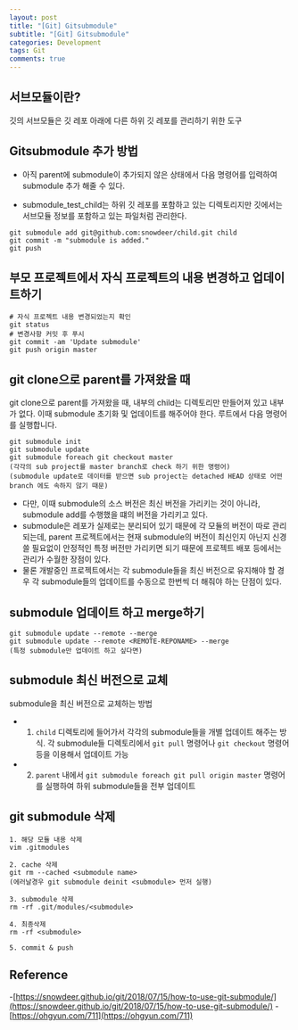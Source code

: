 ```yaml
---  
layout: post
title: "[Git] Gitsubmodule"
subtitle: "[Git] Gitsubmodule"  
categories: Development
tags: Git
comments: true  
---  
```

## 서브모듈이란?
깃의 서브모듈은 깃 레포 아래에 다른 하위 깃 레포를 관리하기 위한 도구


## Gitsubmodule 추가 방법

- 아직 parent에 submodule이 추가되지 않은 상태에서 다음 명령어를 입력하여 submodule 추가 해줄 수 있다.

- submodule_test_child는 하위 깃 레포를 포함하고 있는 디렉토리지만 깃에서는 서브모듈 정보를 포함하고 있는 파일처럼 관리한다.  

```shell
git submodule add git@github.com:snowdeer/child.git child
git commit -m "submodule is added."
git push
```

## 부모 프로젝트에서 자식 프로젝트의 내용 변경하고 업데이트하기

```shell
# 자식 프로젝트 내용 변경되었는지 확인
git status
# 변경사항 커밋 후 푸시
git commit -am 'Update submodule'
git push origin master
```


## git clone으로 parent를 가져왔을 때

git clone으로 parent를 가져왔을 때, 내부의 child는 디렉토리만 만들어져 있고 내부가 없다. 이때 submodule 초기화 및 업데이트를 해주어야 한다. 루트에서 다음 명령어를 실행합니다.

```shell
git submodule init
git submodule update
git submodule foreach git checkout master
(각각의 sub project를 master branch로 check 하기 위한 명령어)
(submodule update로 데이터를 받으면 sub project는 detached HEAD 상태로 어떤 branch 에도 속하지 않기 때문)
```

- 다만, 이때 submodule의 소스 버전은 최신 버전을 가리키는 것이 아니라, submodule add를 수행했을 떄의 버전을 가리키고 있다.
- submodule은 레포가 실제로는 분리되어 있기 때문에 각 모듈의 버전이 따로 관리되는데, parent 프로젝트에서는 현재 submodule의 버전이 최신인지 아닌지 신경쓸 필요없이 안정적인 특정 버전만 가리키면 되기 때문에 프로젝트 배포 등에서는 관리가 수월한 장점이 있다.
- 물론 개발중인 프로젝트에서는 각 submodule들을 최신 버전으로 유지해야 할 경우 각 submodule들의 업데이트를 수동으로 한번씩 더 해줘야 하는 단점이 있다.

## submodule 업데이트 하고 merge하기

```shell
git submodule update --remote --merge
git submodule update --remote <REMOTE-REPONAME> --merge
(특정 submodule만 업데이트 하고 싶다면)
```
## submodule 최신 버전으로 교체

 submodule을 최신 버전으로 교체하는 방법

 - 1) `child` 디렉토리에 들어가서 각각의 submodule들을 개별 업데이트 해주는 방식. 각 submodule들 디렉토리에서 `git pull` 명령어나 `git checkout` 명령어 등을 이용해서 업데이트 가능

 - 2) `parent` 내에서 `git submodule foreach git pull origin master` 명령어를 실행하여 하위 submodule들을 전부 업데이트

## git submodule 삭제

```shell
1. 해당 모듈 내용 삭제
vim .gitmodules

2. cache 삭제
git rm --cached <submodule name>
(에러날경우 git submodule deinit <submodule> 먼저 실행)

3. submodule 삭제
rm -rf .git/modules/<submodule>

4. 최종삭제
rm -rf <submodule>

5. commit & push
```

## Reference

-[https://snowdeer.github.io/git/2018/07/15/how-to-use-git-submodule/](https://snowdeer.github.io/git/2018/07/15/how-to-use-git-submodule/)
-[https://ohgyun.com/711](https://ohgyun.com/711)
